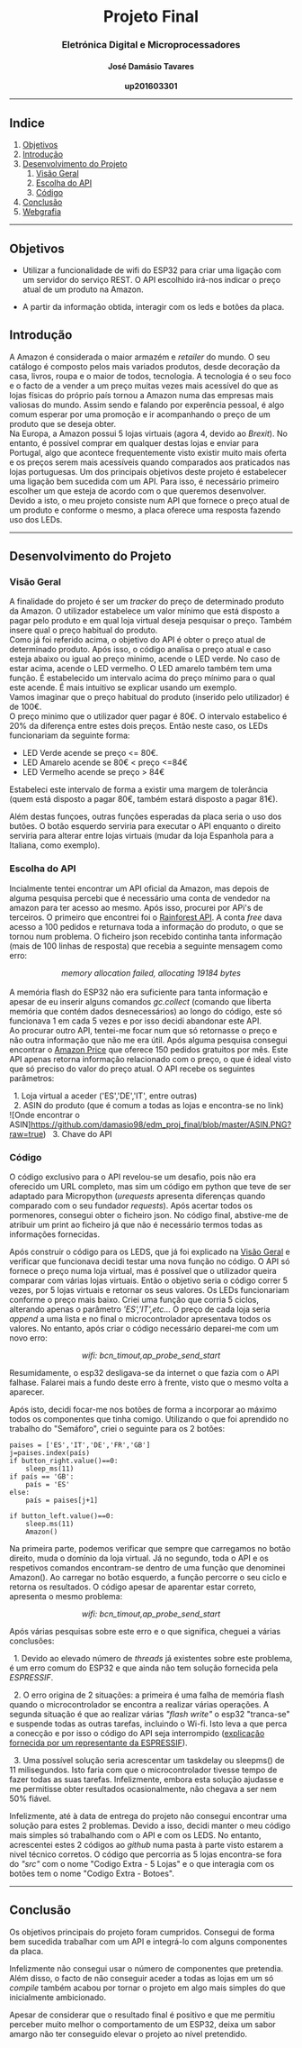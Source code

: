 # <center>Projeto Final</center> 
### <center>Eletrónica Digital e Microprocessadores</center>
#### <center>José Damásio Tavares</center>
**<center>up201603301</center>** 
***
## Indice
1. [Objetivos](#Objetivos)
2. [Introdução](#Introdução)
3. [Desenvolvimento do Projeto](#Desenvolvimento)
    1. [Visão Geral](#Overview)
    2. [Escolha do API](#API)
    3. [Código](#Codigo)
4. [Conclusão](#Conclusão)
5. [Webgrafia](#Webgrafia)
***

## Objetivos <a name="Objetivos"></a>

* Utilizar a funcionalidade de wifi do ESP32 para criar uma ligação com um servidor do serviço REST. O API escolhido irá-nos indicar o preço atual de um produto na Amazon.

* A partir da informação obtida, interagir com os leds e botões da placa.

## Introdução <a name=Introdução></a>

A Amazon é considerada o maior armazém e _retailer_ do mundo. O seu catálogo é composto pelos mais variados produtos, desde decoração da casa, livros, roupa e o maior de todos, tecnologia. A tecnologia é o seu foco e o facto de a vender a um preço muitas vezes mais acessível do que as lojas físicas do próprio país tornou a Amazon numa das empresas mais valiosas do mundo. Assim sendo e falando por experência pessoal, é algo comum esperar por uma promoção e ir acompanhando o preço de um produto que se deseja obter.  
Na Europa, a Amazon possui 5 lojas virtuais (agora 4, devido ao _Brexit_). No entanto, é possível comprar em qualquer destas lojas e enviar para Portugal, algo que acontece frequentemente visto existir muito mais oferta e os preços serem mais acessíveis quando comparados aos praticados nas lojas portuguesas.
Um dos principais objetivos deste projeto é estabelecer uma ligação bem sucedida com um API. Para isso, é necessário primeiro escolher um que esteja de acordo com o que queremos desenvolver.  
Devido a isto, o meu projeto consiste num API que fornece o preço atual de um produto e conforme o mesmo, a placa oferece uma resposta fazendo uso dos LEDs.

***
## Desenvolvimento do Projeto <a name="Desenvolvimento"></a>

### Visão Geral <a name="Overview"></a>

A finalidade do projeto é ser um _tracker_ do preço de determinado produto da Amazon. O utilizador estabelece um valor mínimo que está disposto a pagar pelo produto e  em qual loja virtual deseja pesquisar o preço. Também insere qual o preço habitual do produto.  
Como já foi referido acima, o objetivo do API é obter o preço atual de determinado produto. Após isso, o código analisa o preço atual e caso esteja abaixo ou igual ao preço minimo, acende o LED verde. No caso de estar acima, acende o LED vermelho.
O LED amarelo também tem uma função. É estabelecido um intervalo acima do preço mínimo para o qual este acende. É mais intuitivo se explicar usando um exemplo.  
Vamos imaginar que o preço habitual do produto (inserido pelo utilizador) é de 100€.  
O preço minimo que o utilizador quer pagar é 80€. O intervalo estabelico é 20% da diferença entre estes dois preços. Então neste caso, os LEDs funcionariam da seguinte forma:

* LED Verde acende se preço <= 80€.
* LED Amarelo acende se  80€ < preço <=84€
* LED Vermelho acende se preço > 84€ 

Estabeleci este intervalo de forma a existir uma margem de tolerância (quem está disposto a pagar 80€, também estará disposto a pagar 81€).

Além destas funçoes, outras funções esperadas da placa seria o uso dos butões. O botão esquerdo serviria para executar o API enquanto o direito serviria para alterar entre lojas virtuais (mudar da loja Espanhola para a Italiana, como exemplo).

### Escolha do API <a name="API"> </a>

Incialmente tentei encontrar um API oficial da Amazon, mas depois de alguma pesquisa percebi que é necessário uma conta de vendedor na amazon para ter acesso ao mesmo. Após isso, procurei por APi's de terceiros. O primeiro que encontrei foi o [Rainforest API](https://rainforestapi.com/). A conta _free_ dava acesso a 100 pedidos e returnava toda a informação do produto, o que se tornou num problema. O ficheiro json recebido continha tanta informação (mais de 100 linhas de resposta) que recebia a seguinte mensagem como erro:
_<center>memory allocation failed, allocating 19184 bytes</center>_  
A memória flash do ESP32 não era suficiente para tanta informação e apesar de eu inserir alguns comandos _gc.collect_ (comando que liberta memória que contém dados desnecessários) ao longo do código, este só funcionava 1 em cada 5 vezes e por isso decidi abandonar este API.    
Ao procurar outro API, tentei-me focar num que só retornasse o preço e não outra informação que não me era útil.
Após alguma pesquisa consegui encontrar o [Amazon Price](https://rapidapi.com/ajmorenodelarosa/api/amazon-price1) que oferece 150 pedidos gratuitos por mês. Este API apenas retorna informação relacionado com o preço, o que é ideal visto que só preciso do valor do preço atual.
O API recebe os seguintes parâmetros: 

&nbsp; 1. Loja virtual a aceder ('ES','DE','IT', entre outras)  
&nbsp; 2. ASIN do produto (que é comum a todas as lojas e encontra-se no link)  
![Onde encontrar o ASIN]https://github.com/damasio98/edm_proj_final/blob/master/ASIN.PNG?raw=true)
&nbsp; 3. Chave do API  

### Código <a name="Codigo"></a>

O código exclusivo para o API revelou-se um desafio, pois não era oferecido um URL completo, mas sim um código em python que teve de ser adaptado para Micropython (_urequests_ apresenta diferenças quando comparado com o seu fundador _requests_). Após acertar todos os pormenores, consegui obter o ficheiro json. No código final, abstive-me de atribuir um print ao ficheiro já que não é necessário termos todas as informações fornecidas.

Após construir o código para os LEDS, que já foi explicado na [Visão Geral](#Overview) e verificar que funcionava decidi testar uma nova função no código. O API só fornece o preço numa loja virtual, mas é possível que o utilizador queira comparar com várias lojas virtuais. Então o objetivo seria o código correr 5 vezes, por 5 lojas virtuais e retornar os seus valores. Os LEDs funcionariam conforme o preço mais baixo. Criei uma função que corria 5 ciclos, alterando apenas o parâmetro _'ES','IT',etc..._ O preço de cada loja seria _append_ a uma lista e no final o microcontrolador apresentava todos os valores.
No entanto, após criar o código necessário deparei-me com um novo erro:
_<center>wifi: bcn_timout,ap_probe_send_start</center>_

Resumidamente, o esp32 desligava-se da internet o que fazia com o API falhase. Falarei mais a fundo deste erro à frente, visto que o mesmo volta a aparecer.

Após isto, decidi focar-me nos botões de forma a incorporar ao máximo todos os componentes que tinha comigo.
Utilizando o que foi aprendido no trabalho do "Semáforo", criei o seguinte para os 2 botões:

    paises = ['ES','IT','DE','FR','GB']
    j=paises.index(país)
    if button_right.value()==0:
        sleep_ms(11)
    if país == 'GB':  
        país = 'ES'
    else:
        país = paises[j+1] 

    if button_left.value()==0:
        sleep.ms(11)
        Amazon()

Na primeira parte, podemos verificar que sempre que carregamos no botão direito, muda o domínio da loja virtual.
Já no segundo, toda o API e os respetivos comandos encontram-se dentro de uma função que denominei Amazon(). Ao carregar no botão esquerdo, a função percorre o seu ciclo e retorna os resultados. O código apesar de aparentar estar correto, apresenta o mesmo problema:

_<center>wifi: bcn_timout,ap_probe_send_start</center>_

Após várias pesquisas sobre este erro e o que significa, cheguei a várias conclusões:
 
&nbsp; 1. Devido ao elevado número de _threads_ já existentes sobre este problema, é um erro comum do ESP32 e que ainda não tem solução fornecida pela _ESPRESSIF_.

&nbsp; 2. O erro origina de 2 situações: a primeira é uma falha de memória flash quando o microcontrolador se encontra a realizar várias operações. A segunda situação é que ao realizar várias _"flash write"_ o esp32 "tranca-se" e suspende todas as outras tarefas, incluindo o Wi-fi. Isto leva a que perca a conecção e por isso o código do API seja interrompido ([explicação fornecida por um representante da ESPRESSIF](https://www.esp32.com/viewtopic.php?t=6800&p=29472)).

&nbsp; 3. Uma possível solução seria acrescentar um taskdelay ou sleepms() de 11 milisegundos. Isto faria com que o microcontrolador tivesse tempo de fazer todas as suas tarefas. Infelizmente, embora esta solução ajudasse e me permitisse obter resultados ocasionalmente, não chegava a ser nem 50% fiável.

Infelizmente, até à data de entrega do projeto não consegui encontrar uma solução para estes 2 problemas. Devido a isso, decidi manter o meu código mais simples só trabalhando com o API e com os LEDS. No entanto, acrescentei estes 2 códigos ao _github_ numa pasta à parte visto estarem a nivel técnico corretos. O código que percorria as 5 lojas encontra-se fora do _"src"_ com o nome "Codigo Extra - 5 Lojas" e o que interagia com os botões tem o nome "Codigo Extra - Botoes".
***
## Conclusão <a name="Conclusão"></a>

Os objetivos principais do projeto foram cumpridos. Consegui de forma bem sucedida trabalhar com um API e integrá-lo com alguns componentes da placa. 

Infelizmente não consegui usar o número de componentes que pretendia. Além disso, o facto de não conseguir aceder a todas as lojas em um só _compile_ também acabou por tornar o projeto em algo mais simples do que inicialmente ambicionado.

Apesar de considerar que o resultado final é positivo e que me permitiu perceber muito melhor o comportamento de um ESP32, deixa um sabor amargo não ter conseguido elevar o projeto ao nível pretendido.



